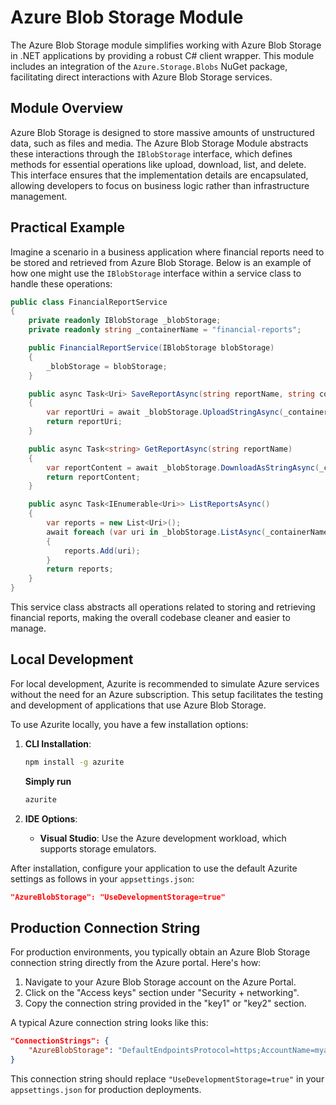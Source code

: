 # Azure Blob Storage Module

The Azure Blob Storage module simplifies working with Azure Blob Storage in .NET applications by providing a robust C# client wrapper. This module includes an integration of the `Azure.Storage.Blobs` NuGet package, facilitating direct interactions with Azure Blob Storage services.

## Module Overview

Azure Blob Storage is designed to store massive amounts of unstructured data, such as files and media. The Azure Blob Storage Module abstracts these interactions through the `IBlobStorage` interface, which defines methods for essential operations like upload, download, list, and delete. This interface ensures that the implementation details are encapsulated, allowing developers to focus on business logic rather than infrastructure management.

## Practical Example

Imagine a scenario in a business application where financial reports need to be stored and retrieved from Azure Blob Storage. Below is an example of how one might use the `IBlobStorage` interface within a service class to handle these operations:

```csharp
public class FinancialReportService
{
    private readonly IBlobStorage _blobStorage;
    private readonly string _containerName = "financial-reports";

    public FinancialReportService(IBlobStorage blobStorage)
    {
        _blobStorage = blobStorage;
    }

    public async Task<Uri> SaveReportAsync(string reportName, string content)
    {
        var reportUri = await _blobStorage.UploadStringAsync(_containerName, reportName, content);
        return reportUri;
    }

    public async Task<string> GetReportAsync(string reportName)
    {
        var reportContent = await _blobStorage.DownloadAsStringAsync(_containerName, reportName);
        return reportContent;
    }

    public async Task<IEnumerable<Uri>> ListReportsAsync()
    {
        var reports = new List<Uri>();
        await foreach (var uri in _blobStorage.ListAsync(_containerName))
        {
            reports.Add(uri);
        }
        return reports;
    }
}
```

This service class abstracts all operations related to storing and retrieving financial reports, making the overall codebase cleaner and easier to manage.

## Local Development

For local development, Azurite is recommended to simulate Azure services without the need for an Azure subscription. This setup facilitates the testing and development of applications that use Azure Blob Storage.

To use Azurite locally, you have a few installation options:

1. **CLI Installation**:
   ```bash
   npm install -g azurite
   ```
   
   **Simply run**

   ```bash
   azurite
   ```

2. **IDE Options**:
    - **Visual Studio**: Use the Azure development workload, which supports storage emulators.

After installation, configure your application to use the default Azurite settings as follows in your `appsettings.json`:
```json
"AzureBlobStorage": "UseDevelopmentStorage=true"
```

## Production Connection String

For production environments, you typically obtain an Azure Blob Storage connection string directly from the Azure portal. Here's how:

1. Navigate to your Azure Blob Storage account on the Azure Portal.
2. Click on the "Access keys" section under "Security + networking".
3. Copy the connection string provided in the "key1" or "key2" section.

A typical Azure connection string looks like this:
```json
"ConnectionStrings": {
    "AzureBlobStorage": "DefaultEndpointsProtocol=https;AccountName=myaccountname;AccountKey=myaccountkey;EndpointSuffix=core.windows.net;"
}
```

This connection string should replace `"UseDevelopmentStorage=true"` in your `appsettings.json` for production deployments.